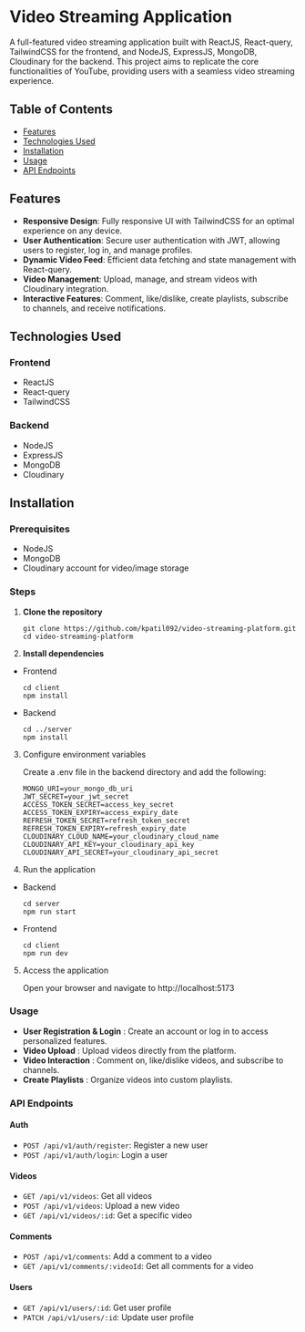 # Video Streaming Application

A full-featured video streaming application built with ReactJS, React-query, TailwindCSS for the frontend, and NodeJS, ExpressJS, MongoDB, Cloudinary for the backend. This project aims to replicate the core functionalities of YouTube, providing users with a seamless video streaming experience.

## Table of Contents

- [Features](#features)
- [Technologies Used](#technologies-used)
- [Installation](#installation)
- [Usage](#usage)
- [API Endpoints](#api-endpoints)
## Features

- **Responsive Design**: Fully responsive UI with TailwindCSS for an optimal experience on any device.
- **User Authentication**: Secure user authentication with JWT, allowing users to register, log in, and manage profiles.
- **Dynamic Video Feed**: Efficient data fetching and state management with React-query.
- **Video Management**: Upload, manage, and stream videos with Cloudinary integration.
- **Interactive Features**: Comment, like/dislike, create playlists, subscribe to channels, and receive notifications.

## Technologies Used

### Frontend
- ReactJS
- React-query
- TailwindCSS

### Backend
- NodeJS
- ExpressJS
- MongoDB
- Cloudinary

## Installation

### Prerequisites
- NodeJS
- MongoDB
- Cloudinary account for video/image storage

### Steps

1. **Clone the repository**
   ```
   git clone https://github.com/kpatil092/video-streaming-platform.git
   cd video-streaming-platform
   ```
2. **Install dependencies**

- Frontend

    ```
    cd client
    npm install
    ```

- Backend

    ```
    cd ../server
    npm install
    ```
    
3. Configure environment variables

    Create a .env file in the backend directory and add the following:

    ```
    MONGO_URI=your_mongo_db_uri
    JWT_SECRET=your_jwt_secret
    ACCESS_TOKEN_SECRET=access_key_secret
    ACCESS_TOKEN_EXPIRY=access_expiry_date
    REFRESH_TOKEN_SECRET=refresh_token_secret
    REFRESH_TOKEN_EXPIRY=refresh_expiry_date
    CLOUDINARY_CLOUD_NAME=your_cloudinary_cloud_name
    CLOUDINARY_API_KEY=your_cloudinary_api_key
    CLOUDINARY_API_SECRET=your_cloudinary_api_secret
    ```
    
4. Run the application

- Backend
    ```
    cd server
    npm run start
    ```
- Frontend

    ```
    cd client
    npm run dev
    ```
5. Access the application
    
    Open your browser and navigate to http://localhost:5173

### Usage

- **User Registration & Login** : Create an account or log in to access personalized features.
- **Video Upload** : Upload videos directly from the platform.
- **Video Interaction** : Comment on, like/dislike videos, and subscribe to channels.
- **Create Playlists** : Organize videos into custom playlists.

### API Endpoints

#### Auth
- `POST /api/v1/auth/register`: Register a new user
- `POST /api/v1/auth/login`: Login a user

#### Videos
- `GET /api/v1/videos`: Get all videos
- `POST /api/v1/videos`: Upload a new video
- `GET /api/v1/videos/:id`: Get a specific video

#### Comments
- `POST /api/v1/comments`: Add a comment to a video
- `GET /api/v1/comments/:videoId`: Get all comments for a video

#### Users
- `GET /api/v1/users/:id`: Get user profile
- `PATCH /api/v1/users/:id`: Update user profile